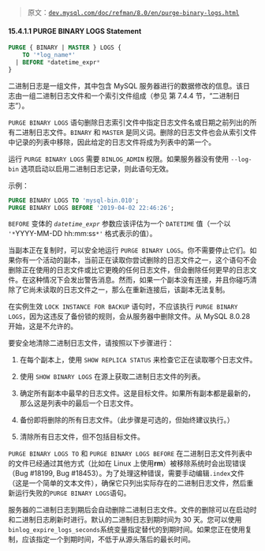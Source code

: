 > 原文：[`dev.mysql.com/doc/refman/8.0/en/purge-binary-logs.html`](https://dev.mysql.com/doc/refman/8.0/en/purge-binary-logs.html)

#### 15.4.1.1 PURGE BINARY LOGS Statement

```sql
PURGE { BINARY | MASTER } LOGS {
    TO '*log_name*'
  | BEFORE *datetime_expr*
}
```

二进制日志是一组文件，其中包含 MySQL 服务器进行的数据修改的信息。该日志由一组二进制日志文件和一个索引文件组成（参见 第 7.4.4 节，“二进制日志”）。

`PURGE BINARY LOGS` 语句删除日志索引文件中指定日志文件名或日期之前列出的所有二进制日志文件。`BINARY` 和 `MASTER` 是同义词。删除的日志文件也会从索引文件中记录的列表中移除，因此给定的日志文件将成为列表中的第一个。

运行 `PURGE BINARY LOGS` 需要 `BINLOG_ADMIN` 权限。如果服务器没有使用 `--log-bin` 选项启动以启用二进制日志记录，则此语句无效。

示例：

```sql
PURGE BINARY LOGS TO 'mysql-bin.010';
PURGE BINARY LOGS BEFORE '2019-04-02 22:46:26';
```

`BEFORE` 变体的 *`datetime_expr`* 参数应该评估为一个 `DATETIME` 值（一个以 `'*`YYYY-MM-DD hh:mm:ss`*'` 格式表示的值）。

当副本正在复制时，可以安全地运行 `PURGE BINARY LOGS`。你不需要停止它们。如果你有一个活动的副本，当前正在读取你尝试删除的日志文件之一，这个语句不会删除正在使用的日志文件或比它更晚的任何日志文件，但会删除任何更早的日志文件。在这种情况下会发出警告消息。然而，如果一个副本没有连接，并且你碰巧清除了它尚未读取的日志文件之一，那么在重新连接后，该副本无法复制。

在实例生效 `LOCK INSTANCE FOR BACKUP` 语句时，不应该执行 `PURGE BINARY LOGS`，因为这违反了备份锁的规则，会从服务器中删除文件。从 MySQL 8.0.28 开始，这是不允许的。

要安全地清除二进制日志文件，请按照以下步骤进行：

1.  在每个副本上，使用 `SHOW REPLICA STATUS` 来检查它正在读取哪个日志文件。

1.  使用 `SHOW BINARY LOGS` 在源上获取二进制日志文件的列表。

1.  确定所有副本中最早的日志文件。这是目标文件。如果所有副本都是最新的，那么这是列表中的最后一个日志文件。

1.  备份即将删除的所有日志文件。（此步骤是可选的，但始终建议执行。）

1.  清除所有日志文件，但不包括目标文件。

`PURGE BINARY LOGS TO` 和 `PURGE BINARY LOGS BEFORE` 在二进制日志文件列表中的文件已经通过其他方式（比如在 Linux 上使用**rm**）被移除系统时会出现错误（Bug #18199, Bug #18453）。为了处理这种错误，需要手动编辑`.index`文件（这是一个简单的文本文件），确保它只列出实际存在的二进制日志文件，然后重新运行失败的`PURGE BINARY LOGS`语句。

服务器的二进制日志到期后会自动删除二进制日志文件。文件的删除可以在启动时和二进制日志刷新时进行。默认的二进制日志到期时间为 30 天。您可以使用`binlog_expire_logs_seconds`系统变量指定替代的到期时间。如果您正在使用复制，应该指定一个到期时间，不低于从源头落后的最长时间。
